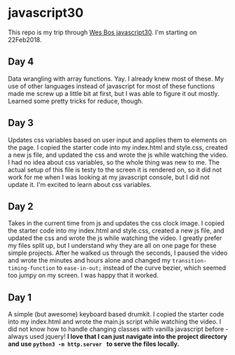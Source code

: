 # javascript30
This repo is my trip through [Wes Bos javascript30](https://javascript30.com/). I'm starting on 22Feb2018.

## Day 4
Data wrangling with array functions. Yay. I already knew most of these. My use of other languages instead of javascript for most of these functions made me screw up a little bit at first, but I was able to figure it out mostly. Learned some pretty tricks for reduce, though.

## Day 3
Updates css variables based on user input and applies them to elements on the page. I copied the starter code into my index.html and style.css, created a new js file, and updated the css and wrote the js while watching the video. I had no idea about css variables, so the whole thing was new to me. The actual setup of this file is testy to the screen it is rendered on, so it did not work for me when I was looking at my javascript console, but I did not update it. I'm excited to learn about css variables.

## Day 2
Takes in the current time from js and updates the css clock image. I copied the starter code into my index.html and style.css, created a new js file, and updated the css and wrote the js while watching the video. I greatly prefer my files split up, but I understand why they are all on one page for these simple projects.  After he walked us through the seconds, I paused the video and wrote the minutes and hours alone and changed my `transition-timing-function` to `ease-in-out;` instead of the curve bezier, which seemed too jumpy on my screen. I was happy that it worked.

## Day 1
A simple (but awesome) keyboard based drumkit. I copied the starter code into my index.html and wrote the main.js script while watching the video. I did not know how to handle changing classes with vanilla javascript before - always used jquery! **I love that I can just navigate into the project directory and use `python3 -m http.server ` to serve the files locally.**
